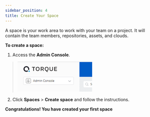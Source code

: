 ```yaml
---
sidebar_position: 4
title: Create Your Space
---
```


A space is your work area to work with your team on a project. It will contain the team members, repositories, assets, and clouds.

**To create a space:** 

1. Access the **Admin Console**. 

  > ![Locale Dropdown](/img/admin-console.png)

2. Click **Spaces** > **Create space** and follow the instructions.

**Congratulations! You have created your first space**
